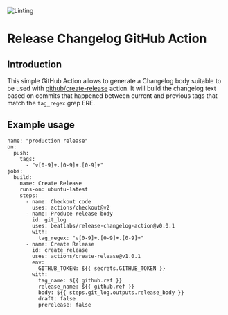 ![Linting](https://github.com/beatlabs/release-changelog-action/workflows/Linting/badge.svg)
# Release Changelog GitHub Action

## Introduction
This simple GitHub Action allows to generate a Changelog body suitable to be used with [github/create-release](https://github.com/marketplace/actions/create-a-release) action.
It will build the changelog text based on commits that happened between current and
previous tags that match the `tag_regex` grep ERE.

## Example usage

```
name: "production release"
on:
  push:
    tags:
      - "v[0-9]+.[0-9]+.[0-9]+"
jobs:
  build:
    name: Create Release
    runs-on: ubuntu-latest
    steps:
      - name: Checkout code
        uses: actions/checkout@v2
      - name: Produce release body
        id: git_log
        uses: beatlabs/release-changelog-action@v0.0.1
        with:
          tag_regex: "v[0-9]+.[0-9]+.[0-9]+"
      - name: Create Release
        id: create_release
        uses: actions/create-release@v1.0.1
        env:
          GITHUB_TOKEN: ${{ secrets.GITHUB_TOKEN }}
        with:
          tag_name: ${{ github.ref }}
          release_name: ${{ github.ref }}
          body: ${{ steps.git_log.outputs.release_body }}
          draft: false
          prerelease: false
```
